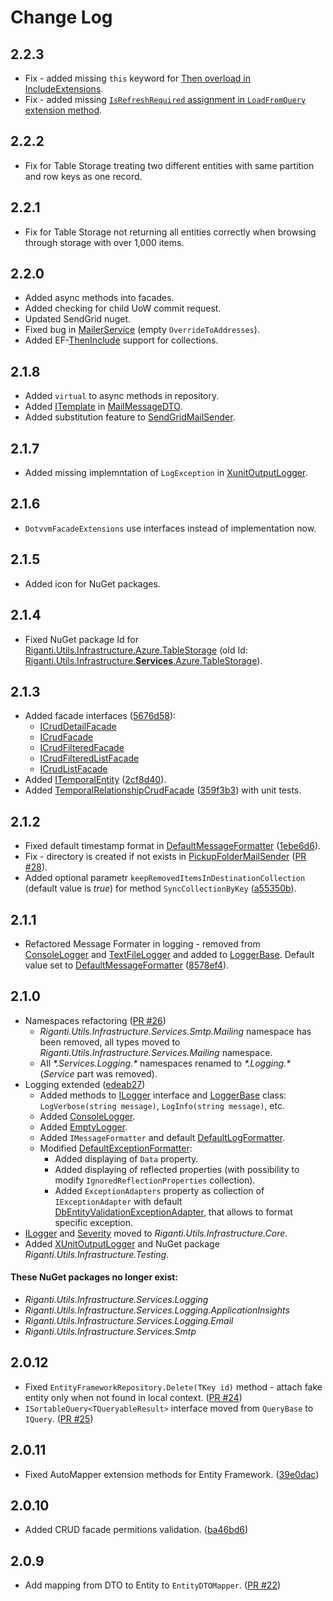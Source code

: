 # Change Log

## 2.2.3
- Fix - added missing `this` keyword for [Then overload in IncludeExtensions](https://github.com/riganti/infrastructure/blob/8055ea6ee4da68276f0429baa674356e3f6ecc64/src/Infrastructure/Riganti.Utils.Infrastructure.EntityFrameworkCore/IncludeExtensions.cs#L19).
- Fix - added missing [`IsRefreshRequired` assignment in `LoadFromQuery` extension method](https://github.com/riganti/infrastructure/blob/8055ea6ee4da68276f0429baa674356e3f6ecc64/src/Infrastructure/Riganti.Utils.Infrastructure.DotVVM/DotvvmFacadeExtensions.cs#L53).

## 2.2.2
- Fix for Table Storage treating two different entities with same partition and row keys as one record.

## 2.2.1
- Fix for Table Storage not returning all entities correctly when browsing through storage with over 1,000 items.

## 2.2.0
- Added async methods into facades.
- Added checking for child UoW commit request.
- Updated SendGrid nuget.
- Fixed bug in [MailerService](https://github.com/riganti/infrastructure/blob/e9e1a848ad492dbd4700dbfde2998f481c4bb287/src/Infrastructure/Riganti.Utils.Infrastructure.Services.Mailing/MailerService.cs) (empty `OverrideToAddresses`).
- Added EF-[ThenInclude](https://github.com/riganti/infrastructure/blob/a7895cce307d00fee515b90fa9742e58b1333164/src/Infrastructure/Riganti.Utils.Infrastructure.EntityFrameworkCore/IncludeExtensions.cs#L19) support for collections.

## 2.1.8
- Added `virtual` to async methods in repository.
- Added [ITemplate](https://github.com/riganti/infrastructure/blob/master/src/Infrastructure/Riganti.Utils.Infrastructure.Services.Mailing/ITemplate.cs) in [MailMessageDTO](https://github.com/riganti/infrastructure/blob/master/src/Infrastructure/Riganti.Utils.Infrastructure.Services.Mailing/MailMessageDTO.cs).
- Added substitution feature to [SendGridMailSender](https://github.com/riganti/infrastructure/blob/master/src/Infrastructure/Riganti.Utils.Infrastructure.Services.SendGrid/Mailing/SendGridMailSender.cs).

## 2.1.7
- Added missing implemntation of `LogException` in [XunitOutputLogger](https://github.com/riganti/infrastructure/blob/master/src/Infrastructure/Riganti.Utils.Infrastructure.Testing/XunitOutputLogger.cs).

## 2.1.6
- `DotvvmFacadeExtensions` use interfaces instead of implementation now.

## 2.1.5
- Added icon for NuGet packages.

## 2.1.4
- Fixed NuGet package Id for [Riganti.Utils.Infrastructure.Azure.TableStorage](https://www.nuget.org/packages/Riganti.Utils.Infrastructure.Azure.TableStorage)
  (old Id: [Riganti.Utils.Infrastructure.**Services**.Azure.TableStorage](https://www.nuget.org/packages/Riganti.Utils.Infrastructure.Services.Azure.TableStorage)).
## 2.1.3
- Added facade interfaces ([5676d58](https://github.com/riganti/infrastructure/commit/5676d5859e6da394c2da86f807b7f64ca7e099e5)):
  - [ICrudDetailFacade](https://github.com/riganti/infrastructure/blob/master/src/Infrastructure/Riganti.Utils.Infrastructure.Services/Facades/ICrudDetailFacade.cs)
  - [ICrudFacade](https://github.com/riganti/infrastructure/blob/master/src/Infrastructure/Riganti.Utils.Infrastructure.Services/Facades/ICrudFacade.cs)
  - [ICrudFilteredFacade](https://github.com/riganti/infrastructure/blob/master/src/Infrastructure/Riganti.Utils.Infrastructure.Services/Facades/ICrudFilteredFacade.cs)
  - [ICrudFilteredListFacade](https://github.com/riganti/infrastructure/blob/master/src/Infrastructure/Riganti.Utils.Infrastructure.Services/Facades/ICrudFilteredListFacade.cs)
  - [ICrudListFacade](https://github.com/riganti/infrastructure/blob/master/src/Infrastructure/Riganti.Utils.Infrastructure.Services/Facades/ICrudListFacade.cs)
- Added [ITemporalEntity](https://github.com/riganti/infrastructure/blob/master/src/Infrastructure/Riganti.Utils.Infrastructure.Core/Entity/ITemporalEntity.cs) ([2cf8d40](https://github.com/riganti/infrastructure/commit/2cf8d4085a0347d09b451eff774c9b928580d0e4)).
- Added [TemporalRelationshipCrudFacade](https://github.com/riganti/infrastructure/blob/master/src/Infrastructure/Riganti.Utils.Infrastructure.Services/Facades/TemporalRelationshipCrudFacade.cs) ([359f3b3](https://github.com/riganti/infrastructure/commit/359f3b33aefb2596227e9c21d359e5f27666f370)) with unit tests.

## 2.1.2
- Fixed default timestamp format in [DefaultMessageFormatter](https://github.com/riganti/infrastructure/blob/master/src/Infrastructure/Riganti.Utils.Infrastructure.Logging/DefaultMessageFormatter.cs)
  ([1ebe6d6](https://github.com/riganti/infrastructure/commit/1ebe6d60163700a9d91afae1dbb4f18502727443)).
- Fix - directory is created if not exists in [PickupFolderMailSender](https://github.com/riganti/infrastructure/blob/master/src/Infrastructure/Riganti.Utils.Infrastructure.Services.Mailing/PickupFolderMailSender.cs)
  ([PR #28](https://github.com/riganti/infrastructure/pull/28)).
- Added optional parametr `keepRemovedItemsInDestinationCollection` (default value is *true*) for method `SyncCollectionByKey` ([a55350b](https://github.com/riganti/infrastructure/commit/a55350be61064c0dada06b71bb7965ea541d7371)).

## 2.1.1
- Refactored Message Formater in logging - removed from
  [ConsoleLogger](https://github.com/riganti/infrastructure/blob/master/src/Infrastructure/Riganti.Utils.Infrastructure.Logging/ConsoleLogger.cs)
  and [TextFileLogger](https://github.com/riganti/infrastructure/blob/master/src/Infrastructure/Riganti.Utils.Infrastructure.Logging/TextFileLogger.cs)
  and added to [LoggerBase](https://github.com/riganti/infrastructure/blob/master/src/Infrastructure/Riganti.Utils.Infrastructure.Logging/LoggerBase.cs).
  Default value set to [DefaultMessageFormatter](https://github.com/riganti/infrastructure/blob/master/src/Infrastructure/Riganti.Utils.Infrastructure.Logging/DefaultMessageFormatter.cs)
  ([8578ef4](https://github.com/riganti/infrastructure/commit/8578ef4068c4ecf4b20b25b74c0b74062961e6d7)).

## 2.1.0
- Namespaces refactoring ([PR #26](https://github.com/riganti/infrastructure/pull/26))
  - *Riganti.Utils.Infrastructure.Services.Smtp.Mailing* namespace has been removed, all types moved to *Riganti.Utils.Infrastructure.Services.Mailing* namespace.
  - All *\*.Services.Logging.\** namespaces renamed to *\*.Logging.\** (*Service* part was removed).
- Logging extended ([edeab27](https://github.com/riganti/infrastructure/commit/edeab27e25e669ebc8588d13a1c35f599f3e878a))
  - Added methods to [ILogger](https://github.com/riganti/infrastructure/blob/edeab27e25e669ebc8588d13a1c35f599f3e878a/src/Infrastructure/Riganti.Utils.Infrastructure.Logging/ILogger.cs)
  interface and [LoggerBase](https://github.com/riganti/infrastructure/blob/edeab27e25e669ebc8588d13a1c35f599f3e878a/src/Infrastructure/Riganti.Utils.Infrastructure.Logging/LoggerBase.cs)
  class: `LogVerbose(string message)`, `LogInfo(string message)`, etc.
  - Added [ConsoleLogger](https://github.com/riganti/infrastructure/blob/edeab27e25e669ebc8588d13a1c35f599f3e878a/src/Infrastructure/Riganti.Utils.Infrastructure.Logging/ConsoleLogger.cs).
  - Added [EmptyLogger](https://github.com/riganti/infrastructure/blob/edeab27e25e669ebc8588d13a1c35f599f3e878a/src/Infrastructure/Riganti.Utils.Infrastructure.Logging/EmptyLogger.cs).
  - Added `IMessageFormatter` and default [DefaultLogFormatter](https://github.com/riganti/infrastructure/blob/edeab27e25e669ebc8588d13a1c35f599f3e878a/src/Infrastructure/Riganti.Utils.Infrastructure.Logging/DefaultLogFormatter.cs).
  - Modified [DefaultExceptionFormatter](https://github.com/riganti/infrastructure/blob/edeab27e25e669ebc8588d13a1c35f599f3e878a/src/Infrastructure/Riganti.Utils.Infrastructure.Logging/DefaultExceptionFormatter.cs):
    - Added displaying of `Data` property.
    - Added displaying of reflected properties (with possibility to modify `IgnoredReflectionProperties` collection).
    - Added `ExceptionAdapters` property as collection of `IExceptionAdapter` with default [DbEntityValidationExceptionAdapter](https://github.com/riganti/infrastructure/blob/edeab27e25e669ebc8588d13a1c35f599f3e878a/src/Infrastructure/Riganti.Utils.Infrastructure.Logging/DbEntityValidationExceptionAdapter.cs), that allows to format specific exception.
- [ILogger](https://github.com/riganti/infrastructure/blob/c4567ad51b1b7b095399dec5c6d9e8a65273934b/src/Infrastructure/Riganti.Utils.Infrastructure.Core/Logging/ILogger.cs)
  and [Severity](https://github.com/riganti/infrastructure/blob/c4567ad51b1b7b095399dec5c6d9e8a65273934b/src/Infrastructure/Riganti.Utils.Infrastructure.Core/Logging/Severity.cs)
  moved to *Riganti.Utils.Infrastructure.Core*.
- Added [XUnitOutputLogger](https://github.com/riganti/infrastructure/blob/e612747531e83efd622dbd7389c5ed83ecaa53d1/src/Infrastructure/Riganti.Utils.Infrastructure.Testing/Riganti.Utils.Infrastructure.Testing.csproj)
  and NuGet package *Riganti.Utils.Infrastructure.Testing*.

#### These NuGet packages no longer exist:
- *Riganti.Utils.Infrastructure.Services.Logging*
- *Riganti.Utils.Infrastructure.Services.Logging.ApplicationInsights*
- *Riganti.Utils.Infrastructure.Services.Logging.Email*
- *Riganti.Utils.Infrastructure.Services.Smtp*

## 2.0.12
- Fixed `EntityFrameworkRepository.Delete(TKey id)` method - attach fake entity only when not found in local context. ([PR #24](https://github.com/riganti/infrastructure/pull/24))
- `ISortableQuery<TQueryableResult>` interface moved from `QueryBase` to `IQuery`. ([PR #25](https://github.com/riganti/infrastructure/pull/25))

## 2.0.11
- Fixed AutoMapper extension methods for Entity Framework. ([39e0dac](https://github.com/riganti/infrastructure/commit/39e0dac10ee5a3317eb84124302dae801b0b1227))

## 2.0.10
- Added CRUD facade permitions validation. ([ba46bd6](https://github.com/riganti/infrastructure/commit/ba46bd6eeef08df2c322539da701287bcb905748))

## 2.0.9
- Add mapping from DTO to Entity to `EntityDTOMapper`. ([PR #22](https://github.com/riganti/infrastructure/pull/22))
